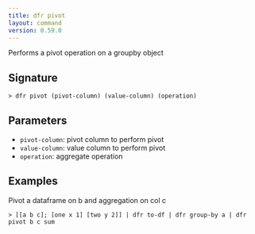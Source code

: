 ```yaml
---
title: dfr pivot
layout: command
version: 0.59.0
---
```


Performs a pivot operation on a groupby object

## Signature

```> dfr pivot (pivot-column) (value-column) (operation)```

## Parameters

 -  `pivot-column`: pivot column to perform pivot
 -  `value-column`: value column to perform pivot
 -  `operation`: aggregate operation

## Examples

Pivot a dataframe on b and aggregation on col c
```shell
> [[a b c]; [one x 1] [two y 2]] | dfr to-df | dfr group-by a | dfr pivot b c sum
```

